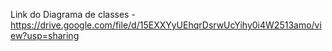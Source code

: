 Link do Diagrama de classes - https://drive.google.com/file/d/15EXXYyUEhqrDsrwUcYihy0i4W2513amo/view?usp=sharing
